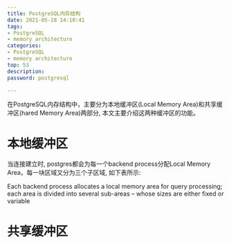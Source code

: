 ```yaml
---
title: PostgreSQL内存结构 
date: 2021-05-28 14:10:41
tags: 
- PostgreSQL
- memory architecture
categories: 
- PostgreSQL
- memory architecture
top: 53 
description: 
password: postgresql

---
```



在PostgreSQL内存结构中，主要分为本地缓冲区(Local Memory Area)和共享缓冲区(hared Memory Area)两部分, 本文主要介绍这两种缓冲区的功能。

<!--more-->

# 本地缓冲区

当连接建立时, postgres都会为每一个backend process分配Local Memory Area，每一块区域又分为三个子区域, 如下表所示:



Each backend process allocates a local memory area for query processing; each area is divided into several sub-areas – whose sizes are either fixed or variable



# 共享缓冲区









